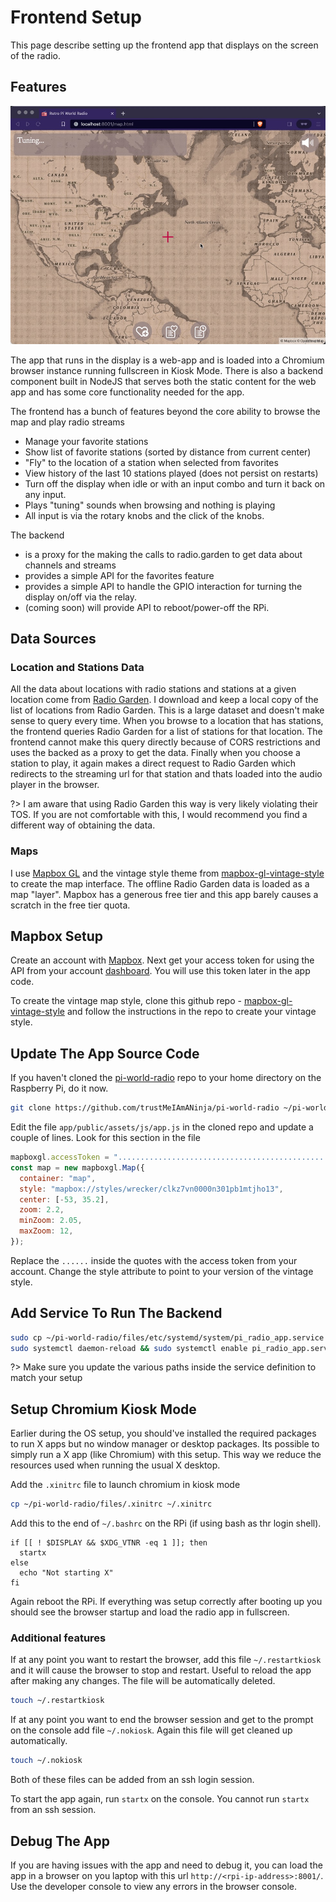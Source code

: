 # Frontend Setup

This page describe setting up the frontend app that displays on the screen of the radio.

## Features

![](assets/img/retro-pi-frontend-snapshot.jpg 'Frontend app running in a regular browser')

The app that runs in the display is a web-app and is loaded into a Chromium browser instance running fullscreen
in Kiosk Mode. There is also a backend component built in NodeJS that serves both the static content for the web
app and has some core functionality needed for the app.

The frontend has a bunch of features beyond the core ability to browse the map and play radio streams
 * Manage your favorite stations
 * Show list of favorite stations (sorted by distance from current center)
 * "Fly" to the location of a station when selected from favorites
 * View history of the last 10 stations played (does not persist on restarts)
 * Turn off the display when idle or with an input combo and turn it back on any input.
 * Plays "tuning" sounds when browsing and nothing is playing
 * All input is via the rotary knobs and the click of the knobs.

The backend
 * is a proxy for the making the calls to radio.garden to get data about channels and streams
 * provides a simple API for the favorites feature
 * provides a simple API to handle the GPIO interaction for turning the display on/off via the relay.
 * (coming soon) will provide API to reboot/power-off the RPi.

## Data Sources

### Location and Stations Data

All the data about locations with radio stations and stations at a given location come from
[Radio Garden](https://radio.garden ':target=_blank'). I download and keep a local copy of the list of locations
from Radio Garden. This is a large dataset and doesn't make sense to query every time. When you browse to a
location that has stations, the frontend queries Radio Garden for a list of stations for that location. The
frontend cannot make this query directly because of CORS restrictions and uses the backed as a proxy to get the
data. Finally when you choose a station to play, it again makes a direct request to Radio Garden which redirects
to the streaming url for that station and thats loaded into the audio player in the browser.

?> I am aware that using Radio Garden this way is very likely violating their TOS. If you are not comfortable with
   this, I would recommend you find a different way of obtaining the data.

### Maps

I use [Mapbox GL](https://docs.mapbox.com/mapbox-gl-js/guides/ ':target=_blank') and the vintage style theme from
[mapbox-gl-vintage-style](https://github.com/mapbox/mapbox-gl-vintage-style ':target=_blank') to create the map
interface. The offline Radio Garden data is loaded as a map "layer". Mapbox has a generous free tier and this app
barely causes a scratch in the free tier quota.

## Mapbox Setup

Create an account with [Mapbox](https://mapbox.com ':target=_blank'). Next get your access token for using the
API from your account [dashboard](https://account.mapbox.com/ ':target=_blank'). You will use this token later
in the app code.

To create the vintage map style, clone this github repo - [mapbox-gl-vintage-style](https://github.com/guillermodlpa/mapbox-gl-vintage-style ':target=_blank')
and follow the instructions in the repo to create your vintage style.

## Update The App Source Code

If you haven't cloned the [pi-world-radio](https://github.com/trustMeIAmANinja/pi-world-radio ':target=_blank')
repo to your home directory on the Raspberry Pi, do it now.

```bash
git clone https://github.com/trustMeIAmANinja/pi-world-radio ~/pi-world-radio
```

Edit the file `app/public/assets/js/app.js` in the cloned repo and update a couple of lines. Look for this section
in the file

```javascript
mapboxgl.accessToken = ".................................................................."
const map = new mapboxgl.Map({
  container: "map",
  style: "mapbox://styles/wrecker/clkz7vn0000n301pb1mtjho13",
  center: [-53, 35.2],
  zoom: 2.2,
  minZoom: 2.05,
  maxZoom: 12,
});
```

Replace the `......` inside the quotes with the access token from your account. Change the style attribute to point
to your version of the vintage style.

## Add Service To Run The Backend

```bash
sudo cp ~/pi-world-radio/files/etc/systemd/system/pi_radio_app.service /etc/systemd/system
sudo systemctl daemon-reload && sudo systemctl enable pi_radio_app.service.service
```

?> Make sure you update the various paths inside the service definition to match your setup

## Setup Chromium Kiosk Mode

Earlier during the OS setup, you should've installed the required packages to run X apps but no window manager or
desktop packages. Its possible to simply run a X app (like Chromium) with this setup. This way we reduce the
resources used when running the usual X desktop.

Add the `.xinitrc` file to launch chromium in kiosk mode

```bash
cp ~/pi-world-radio/files/.xinitrc ~/.xinitrc
```

Add this to the end of `~/.bashrc` on the RPi (if using bash as thr login shell).
```
if [[ ! $DISPLAY && $XDG_VTNR -eq 1 ]]; then
  startx
else
  echo "Not starting X"
fi
```

Again reboot the RPi. If everything was setup correctly after booting up you should see the browser
startup and load the radio app in fullscreen.

### Additional features

If at any point you want to restart the browser, add this file `~/.restartkiosk` and it will cause the browser to
stop and restart. Useful to reload the app after making any changes. The file will be automatically deleted.

```bash
touch ~/.restartkiosk
```

If at any point you want to end the browser session and get to the prompt on the console add file `~/.nokiosk`.
Again this file will get cleaned up automatically.

```bash
touch ~/.nokiosk
```
Both of these files can be added from an ssh login session.

To start the app again, run `startx` on the console. You cannot run `startx` from an ssh session.

## Debug The App

If you are having issues with the app and need to debug it, you can load the app in a browser on you laptop with
this url `http://<rpi-ip-address>:8001/`. Use the developer console to view any errors in the browser console.
